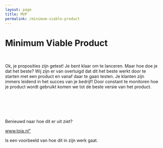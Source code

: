 ```yaml
---
layout: page
title: MVP
permalink: /minimum-viable-product
---
```



<h1> Minimum Viable Product </h1>

<br>

  <p class="light">Ok, je proposities zijn getest! Je bent klaar om te lanceren. Maar hoe doe je dat het beste? Wij zijn er van overtuigd dat dit het beste werkt door te starten met een product en vanaf daar te gaan testen. Je klanten zijn immers leidend in het succes van je bedrijf! Door constant te monitoren hoe je product wordt gebruikt komen we tot de beste versie van het product.</p>

<br>
<br>
<br>
<br>

<p>Benieuwd naar hoe dit er uit ziet?</p>
<a href="https://www.toia.nl">www.toia.nl"</a>
<p>Is een voorbeeld van hoe dit in zijn werk gaat.
<br>
<br>

